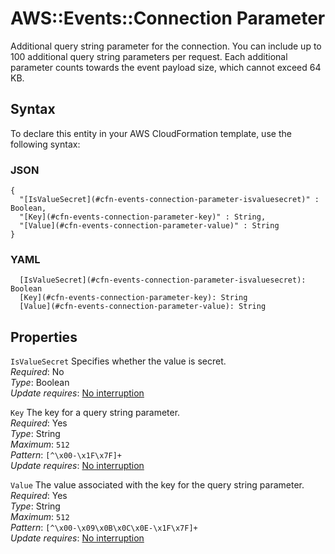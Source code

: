 # AWS::Events::Connection Parameter<a name="aws-properties-events-connection-parameter"></a>

Additional query string parameter for the connection\. You can include up to 100 additional query string parameters per request\. Each additional parameter counts towards the event payload size, which cannot exceed 64 KB\.

## Syntax<a name="aws-properties-events-connection-parameter-syntax"></a>

To declare this entity in your AWS CloudFormation template, use the following syntax:

### JSON<a name="aws-properties-events-connection-parameter-syntax.json"></a>

```
{
  "[IsValueSecret](#cfn-events-connection-parameter-isvaluesecret)" : Boolean,
  "[Key](#cfn-events-connection-parameter-key)" : String,
  "[Value](#cfn-events-connection-parameter-value)" : String
}
```

### YAML<a name="aws-properties-events-connection-parameter-syntax.yaml"></a>

```
  [IsValueSecret](#cfn-events-connection-parameter-isvaluesecret): Boolean
  [Key](#cfn-events-connection-parameter-key): String
  [Value](#cfn-events-connection-parameter-value): String
```

## Properties<a name="aws-properties-events-connection-parameter-properties"></a>

`IsValueSecret` <a name="cfn-events-connection-parameter-isvaluesecret"></a>
Specifies whether the value is secret\.  
_Required_: No  
_Type_: Boolean  
_Update requires_: [No interruption](https://docs.aws.amazon.com/AWSCloudFormation/latest/UserGuide/using-cfn-updating-stacks-update-behaviors.html#update-no-interrupt)

`Key` <a name="cfn-events-connection-parameter-key"></a>
The key for a query string parameter\.  
_Required_: Yes  
_Type_: String  
_Maximum_: `512`  
_Pattern_: `[^\x00-\x1F\x7F]+`  
_Update requires_: [No interruption](https://docs.aws.amazon.com/AWSCloudFormation/latest/UserGuide/using-cfn-updating-stacks-update-behaviors.html#update-no-interrupt)

`Value` <a name="cfn-events-connection-parameter-value"></a>
The value associated with the key for the query string parameter\.  
_Required_: Yes  
_Type_: String  
_Maximum_: `512`  
_Pattern_: `[^\x00-\x09\x0B\x0C\x0E-\x1F\x7F]+`  
_Update requires_: [No interruption](https://docs.aws.amazon.com/AWSCloudFormation/latest/UserGuide/using-cfn-updating-stacks-update-behaviors.html#update-no-interrupt)
